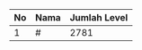| No | Nama            | Jumlah Level |
|----|-----------------|--------------|
| 1  | #    |    2781        |
